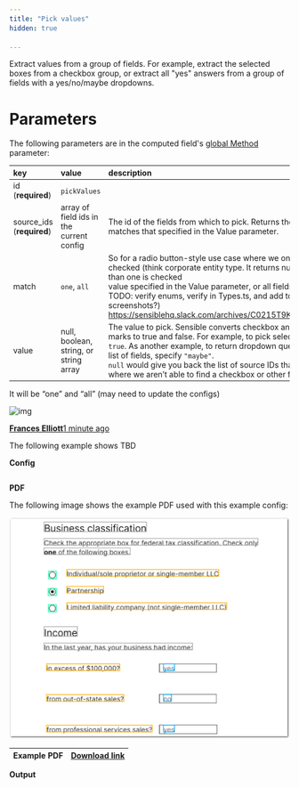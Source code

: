 ```yaml
---
title: "Pick values"
hidden: true

---
```


Extract values from a group of fields. For example, extract the selected boxes from a checkbox group, or extract all "yes" answers from a group of fields with a yes/no/maybe dropdowns.

Parameters
====

The following parameters are in the computed field's [global Method](doc:computed-field-methods#parameters) parameter: 

| key                       | value                                    | description                                                  |
| :------------------------ | :--------------------------------------- | :----------------------------------------------------------- |
| id (**required**)         | `pickValues`                             |                                                              |
| source_ids (**required**) | array of field ids in the current config | The id of the fields from which to pick. Returns those fields whose value matches that specified in the Value parameter. |
| match                     | `one`, `all`                             | So for a radio button-style use case where we only expect one item to be checked (think corporate entity type. It returns null if none are check or more than one is checked <br/> value specified in the Value parameter, or all fields with the matching value. TODO: verify enums, verify in Types.ts, and add to index.md (also...add screenshots?) https://sensiblehq.slack.com/archives/C0215T9K86P/p1641413717020300 |
| value                     | null, boolean, string, or string array   | The value to pick. Sensible converts checkbox and radio button selection marks to true and false. For example, to pick selected checkboxes, specify `true`. As another example, to return dropdown questions set to "maybe" in a list of fields, specify `"maybe"`.<br/>`null` would give you back the list of source IDs that are null, like in the case where we aren’t able to find a checkbox or other field |

It will be “one” and “all” (may need to update the configs)

![img](https://ca.slack-edge.com/T017UPRAE94-U01U55EFU86-5a71df1991bd-48)

**[Frances Elliott](https://app.slack.com/team/U01U55EFU86)**[1 minute ago](https://sensiblehq.slack.com/archives/C0215T9K86P/p1641417897022300?thread_ts=1641413717.020300&cid=C0215T9K86P)



The following example shows TBD

**Config**

```json

```



**PDF**

The following image shows the example PDF used with this example config:

![Click to enlarge](https://raw.githubusercontent.com/sensible-hq/sensible-docs/main/readme-sync/assets/v0/images/final/pick_values.png)

| Example PDF | [Download link](https://raw.githubusercontent.com/sensible-hq/sensible-docs/main/readme-sync/assets/v0/pdfs/pick_values.pdf) |
| ----------- | ------------------------------------------------------------ |

**Output**

```json

```


